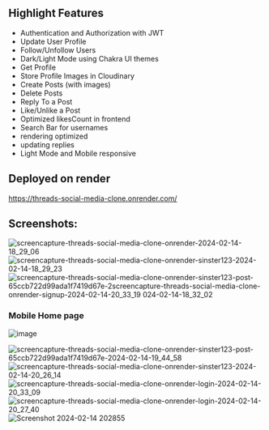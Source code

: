 ## Highlight Features

- Authentication and Authorization with JWT
- Update User Profile
- Follow/Unfollow Users
- Dark/Light Mode using Chakra UI themes
- Get Profile
- Store Profile Images in Cloudinary
- Create Posts (with images)
- Delete Posts
- Reply To a Post
- Like/Unlike a Post
- Optimized likesCount in frontend
- Search Bar for usernames
- rendering optimized
- updating replies
- Light Mode and Mobile responsive

## Deployed on render
https://threads-social-media-clone.onrender.com/

## Screenshots:
![screencapture-threads-social-media-clone-onrender-2024-02-14-18_29_06](https://github.com/sinster2003/threads-clone/assets/98259926/760be44e-d68a-44e6-bb0b-cd38202d1556) 
![screencapture-threads-social-media-clone-onrender-sinster123-2024-02-14-18_29_23](https://github.com/sinster2003/threads-clone/assets/98259926/6e309e58-aeee-4baa-9ad8-4575f927eeef)
![screencapture-threads-social-media-clone-onrender-sinster123-post-65ccb722d99ada1f7419d67e-2![screencapture-threads-social-media-clone-onrender-signup-2024-02-14-20_33_19](https://github.com/sinster2003/threads-clone/assets/98259926/1a858509-9562-40d1-91de-e1ba793fd2a0)
024-02-14-18_32_02](https://github.com/sinster2003/threads-clone/assets/98259926/6ccfd8c4-2d14-471f-9eba-f1afb06c912b)

### Mobile Home page
![image](https://github.com/sinster2003/threads-clone/assets/98259926/6faa2c95-a7aa-4b9d-9ad4-52dedfd3e50f)

![screencapture-threads-social-media-clone-onrender-sinster123-post-65ccb722d99ada1f7419d67e-2024-02-14-19_44_58](https://github.com/sinster2003/threads-clone/assets/98259926/260543cd-0293-4701-b852-898b79ef1f05)
![screencapture-threads-social-media-clone-onrender-sinster123-2024-02-14-20_26_14](https://github.com/sinster2003/threads-clone/assets/98259926/a89d701e-eb64-48d7-948d-feea258f8fb9)
![screencapture-threads-social-media-clone-onrender-login-2024-02-14-20_33_09](https://github.com/sinster2003/threads-clone/assets/98259926/d0a0f66e-fb14-4ef7-b779-e7fc8ce7b6b5)
![screencapture-threads-social-media-clone-onrender-login-2024-02-14-20_27_40](https://github.com/sinster2003/threads-clone/assets/98259926/0e167e2c-f89a-4597-8074-43c987d20f17)
![Screenshot 2024-02-14 202855](https://github.com/sinster2003/threads-clone/assets/98259926/c5345dd9-fdda-4fc7-9628-0047b539fa8b)




